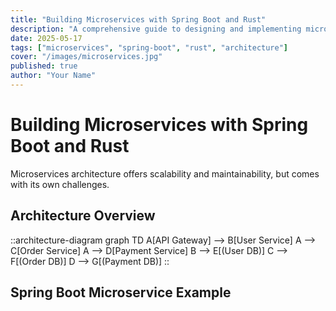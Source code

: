 ```yaml
---
title: "Building Microservices with Spring Boot and Rust"
description: "A comprehensive guide to designing and implementing microservices using modern technologies"
date: 2025-05-17
tags: ["microservices", "spring-boot", "rust", "architecture"]
cover: "/images/microservices.jpg"
published: true
author: "Your Name"
---
```


# Building Microservices with Spring Boot and Rust

Microservices architecture offers scalability and maintainability, but comes with its own challenges.

## Architecture Overview

::architecture-diagram
graph TD
A[API Gateway] --> B[User Service]
A --> C[Order Service]
A --> D[Payment Service]
B --> E[(User DB)]
C --> F[(Order DB)]
D --> G[(Payment DB)]
::

## Spring Boot Microservice Example

